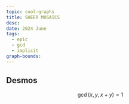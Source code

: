 ```yaml
---
topic: cool-graphs
title: SHEER MOSAICS
desc: 
date: 2024 June
tags:
  - epic
  - gcd
  - implicit
graph-bounds: 
---
```



## Desmos
```math
\gcd\left(x,y,x+y\right)=1
```
